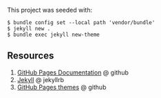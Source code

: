 
This project was seeded with:

```shell
$ bundle config set --local path 'vendor/bundle'
$ jekyll new .
$ bundle exec jekyll new-theme
```

## Resources

1. [GitHub Pages Documentation](https://docs.github.com/en/pages) @ github
2. [Jekyll](https://jekyllrb.com/) @ jekyllrb
3. [GitHub Pages themes](https://github.com/pages-themes) @ github